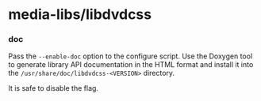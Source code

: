 # media-libs/libdvdcss

### doc
Pass the `--enable-doc` option to the configure script. Use the Doxygen tool to generate library API documentation in the HTML format and install it into the `/usr/share/doc/libdvdcss-<VERSION>` directory.

It is safe to disable the flag.
